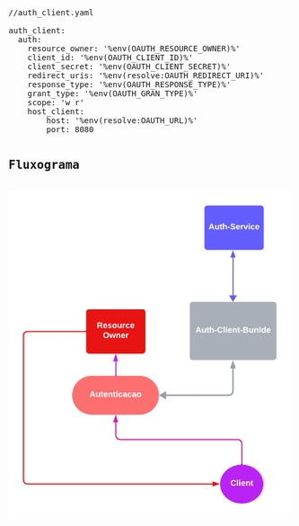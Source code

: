 
<pre>
//auth_client.yaml

auth_client:
  auth:
    resource_owner: '%env(OAUTH_RESOURCE_OWNER)%'
    client_id: '%env(OAUTH_CLIENT_ID)%'
    client_secret: '%env(OAUTH_CLIENT_SECRET)%'
    redirect_uris: '%env(resolve:OAUTH_REDIRECT_URI)%'
    response_type: '%env(OAUTH_RESPONSE_TYPE)%'
    grant_type: '%env(OAUTH_GRAN_TYPE)%'
    scope: 'w r'
    host_client:
        host: '%env(resolve:OAUTH_URL)%'
        port: 8080
</pre>

<pre>
<h2>Fluxograma</h2>
<img src="./docs/fluxograma.png"/>
</pre>

